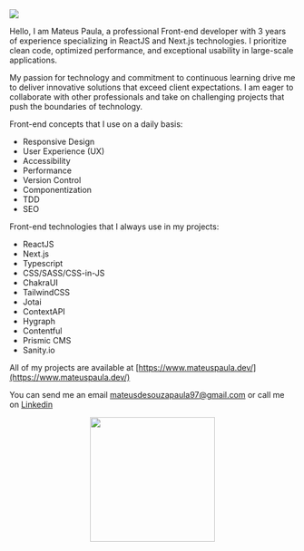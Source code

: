 <img src='https://capsule-render.vercel.app/api?type=waving&color=timeGradient&height=250&section=header&text=Mateus%20Paula&fontSize=70&fontAlignY=35&desc=Front-end%20Developer%20and%20UI%20Designer&descAlignY=50' />

Hello, I am Mateus Paula, a professional Front-end developer with 3 years of experience specializing in ReactJS and Next.js technologies. I prioritize clean code, optimized performance, and exceptional usability in large-scale applications.

My passion for technology and commitment to continuous learning drive me to deliver innovative solutions that exceed client expectations. I am eager to collaborate with other professionals and take on challenging projects that push the boundaries of technology.

Front-end concepts that I use on a daily basis:
- Responsive Design
- User Experience (UX)
- Accessibility
- Performance
- Version Control
- Componentization
- TDD
- SEO

Front-end technologies that I always use in my projects:
- ReactJS
- Next.js
- Typescript
- CSS/SASS/CSS-in-JS
- ChakraUI
- TailwindCSS
- Jotai
- ContextAPI
- Hygraph
- Contentful
- Prismic CMS
- Sanity.io

All of my projects are available at [https://www.mateuspaula.dev/](https://www.mateuspaula.dev/)

You can send me an email mateusdesouzapaula97@gmail.com or call me on [Linkedin](https://www.linkedin.com/in/mateus-souza-06a81b123/)

<div align="center">
    <img height="220em" src="https://github-readme-stats.vercel.app/api?username=mateussp97&show_icons=true&t&theme=radical"/>
</div>
